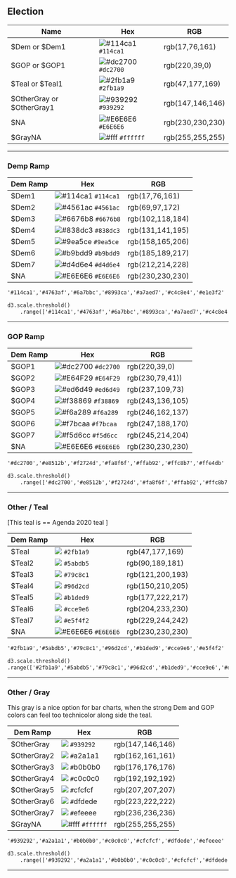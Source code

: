 ## Election

| Name | Hex | RGB |
| --- | --- | --- |
| $Dem or $Dem1 | ![\#114ca1](https://placehold.it/15/114ca1/000000?text=+) `#114ca1` | rgb\(17,76,161\) |
| $GOP or $GOP1 | ![\#dc2700](https://placehold.it/15/dc2700/000000?text=+) `#dc2700` | rgb\(220,39,0\) |
| $Teal or $Teal1 |  ![\#2fb1a9](https://placehold.it/15/2fb1a9/000000?text=+) `#2fb1a9` | rgb(47,177,169) |
| $OtherGray or $OtherGray1 |  ![\#939292](https://placehold.it/15/939292/000000?text=+) `#939292` | rgb(147,146,146)|
| $NA |  ![\#E6E6E6](https://placehold.it/15/E6E6E6/000000?text=+) `#E6E6E6` | rgb(230,230,230)|
| $GrayNA |  ![\#fff](https://placehold.it/15/ffffff/000000?text=+) `#ffffff` | rgb(255,255,255)|



---

### Demp Ramp

| Dem Ramp | Hex | RGB |
| --- | --- | --- |
| $Dem1 | ![\#114ca1](https://placehold.it/15/114ca1/000000?text=+) `#114ca1` | rgb\(17,76,161\) |
| $Dem2 | ![\#4561ac](https://placehold.it/15/4561ac/000000?text=+) `#4561ac` | rgb\(69,97,172\) |
| $Dem3 | ![\#6676b8](https://placehold.it/15/6676b8/000000?text=+) `#6676b8` | rgb\(102,118,184\) |
| $Dem4 | ![\#838dc3](https://placehold.it/15/838dc3/000000?text=+) `#838dc3` | rgb\(131,141,195\) |
| $Dem5 | ![\#9ea5ce](https://placehold.it/15/9ea5ce/000000?text=+) `#9ea5ce` | rgb\(158,165,206\) |
| $Dem6 | ![\#b9bdd9](https://placehold.it/15/b9bdd9/000000?text=+) `#b9bdd9` | rgb\(185,189,217\) |
| $Dem7 | ![\#d4d6e4](https://placehold.it/15/d4d6e4/000000?text=+) `#d4d6e4` | rgb\(212,214,228\) |
| $NA |  ![\#E6E6E6](https://placehold.it/15/E6E6E6/000000?text=+) `#E6E6E6` | rgb(230,230,230)|


```html
'#114ca1','#4763af','#6a7bbc','#8993ca','#a7aed7','#c4c8e4','#e1e3f2'
```

```html
d3.scale.threshold()
    .range(['#114ca1','#4763af','#6a7bbc','#8993ca','#a7aed7','#c4c8e4','#e1e3f2']);
```

---

### GOP Ramp

| Dem Ramp | Hex | RGB |
| --- | --- | --- |
| $GOP1 | ![\#dc2700](https://placehold.it/15/dc2700/000000?text=+) `#dc2700` | rgb\(220,39,0\) |
| $GOP2 | ![\#E64F29](https://placehold.it/15/E64F29/000000?text=+) `#E64F29` | rgb\(230,79,41\)\) |
| $GOP3 | ![\#ed6d49](https://placehold.it/15/ed6d49/000000?text=+) `#ed6d49` | rgb\(237,109,73\) |
| $GOP4 | ![\#f38869](https://placehold.it/15/f38869/000000?text=+) `#f38869` | rgb\(243,136,105\) |
| $GOP5 | ![\#f6a289](https://placehold.it/15/f6a289/000000?text=+) `#f6a289` | rgb\(246,162,137\) |
| $GOP6 | ![\#f7bcaa](https://placehold.it/15/f7bcaa/000000?text=+) `#f7bcaa` | rgb\(247,188,170\) |
| $GOP7 | ![\#f5d6cc](https://placehold.it/15/f5d6cc/000000?text=+) `#f5d6cc` | rgb\(245,214,204\) |
| $NA |  ![\#E6E6E6](https://placehold.it/15/E6E6E6/000000?text=+) `#E6E6E6` | rgb(230,230,230)|



```html
'#dc2700','#e8512b','#f2724d','#fa8f6f','#ffab92','#ffc8b7','#ffe4db'
```

```html
d3.scale.threshold()
    .range(['#dc2700','#e8512b','#f2724d','#fa8f6f','#ffab92','#ffc8b7','#ffe4db']);
```

---

### Other / Teal
[This teal is == Agenda 2020 teal ]

| Dem Ramp | Hex | RGB |
| --- | --- | --- |
| $Teal | ![](https://placehold.it/15/2fb1a9/000000?text=+) `#2fb1a9` | rgb(47,177,169) |
| $Teal2 | ![](https://placehold.it/15/5abdb5/000000?text=+) `#5abdb5` | rgb(90,189,181) |
| $Teal3 | ![](https://placehold.it/15/79c8c1/000000?text=+) `#79c8c1` | rgb(121,200,193) |
| $Teal4 | ![](https://placehold.it/15/96d2cd/000000?text=+) `#96d2cd` | rgb(150,210,205) |
| $Teal5 | ![](https://placehold.it/15/b1ded9/000000?text=+) `#b1ded9` | rgb(177,222,217) |
| $Teal6 | ![](https://placehold.it/15/cce9e6/000000?text=+) `#cce9e6` | rgb(204,233,230) |
| $Teal7 | ![](https://placehold.it/15/e5f4f2/000000?text=+) `#e5f4f2` | rgb(229,244,242) |
| $NA |  ![\#E6E6E6](https://placehold.it/15/E6E6E6/000000?text=+) `#E6E6E6` | rgb(230,230,230)|



```html
'#2fb1a9','#5abdb5','#79c8c1','#96d2cd','#b1ded9','#cce9e6','#e5f4f2'
```  

```html
d3.scale.threshold()
.range(['#2fb1a9','#5abdb5','#79c8c1','#96d2cd','#b1ded9','#cce9e6','#e5f4f2','#ffffff']);

```

---

### Other / Gray

This gray is a nice option for bar charts, when the strong Dem and GOP colors can feel too technicolor along side the teal.

| Dem Ramp | Hex | RGB |
| --- | --- | --- |
| $OtherGray | ![](https://placehold.it/15/939292/000000?text=+) `#939292` | rgb\(147,146,146\) |
| $OtherGray2 | ![](https://placehold.it/15/a2a1a1/000000?text=+) `#`a2a1a1 | rgb\(162,161,161\) |
| $OtherGray3 | ![](https://placehold.it/15/b0b0b0/000000?text=+) `#`b0b0b0 | rgb\(176,176,176\) |
| $OtherGray4 | ![](https://placehold.it/15/c0c0c0/000000?text=+) `#`c0c0c0 | rgb\(192,192,192\) |
| $OtherGray5 | ![](https://placehold.it/15/cfcfcf/000000?text=+) `#`cfcfcf | rgb\(207,207,207\) |
| $OtherGray6 | ![](https://placehold.it/15/dfdede/000000?text=+) `#`dfdede | rgb\(223,222,222\) |
| $OtherGray7 | ![](https://placehold.it/15/efeeee/000000?text=+) `#`efeeee | rgb\(236,236,236\) |
| $GrayNA |  ![\#fff](https://placehold.it/15/ffffff/000000?text=+) `#ffffff` | rgb(255,255,255)|


```html
'#939292','#a2a1a1','#b0b0b0','#c0c0c0','#cfcfcf','#dfdede','#efeeee'
```

```html
d3.scale.threshold()
    .range(['#939292','#a2a1a1','#b0b0b0','#c0c0c0','#cfcfcf','#dfdede','#efeeee']);
```
---




